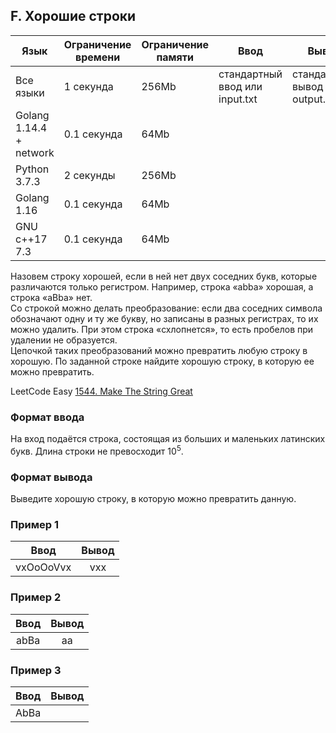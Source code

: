 ## F. Хорошие строки

| Язык                    | Ограничение времени | Ограничение памяти | Ввод                           | Вывод                            |
|-------------------------|---------------------|--------------------|--------------------------------|----------------------------------|
| Все языки               | 1 секунда           | 256Mb              | стандартный ввод или input.txt | стандартный вывод или output.txt |
| Golang 1.14.4 + network | 0.1 секунда         | 64Mb               |                                |                                  |
| Python 3.7.3            | 2 секунды           | 256Mb              |                                |                                  |
| Golang 1.16             | 0.1 секунда         | 64Mb               |                                |                                  |
| GNU c++17 7.3           | 0.1 секунда         | 64Mb               |                                |                                  |

Назовем строку хорошей, если в ней нет двух соседних букв, которые различаются только регистром. Например, строка «abba»
хорошая, а строка «aBba» нет.  
Со строкой можно делать преобразование: если два соседних символа обозначают одну и ту же букву, но записаны в разных
регистрах, то их можно удалить. При этом строка «схлопнется», то есть пробелов при удалении не образуется.  
Цепочкой таких преобразований можно превратить любую строку в хорошую.
По заданной строке найдите хорошую строку, в которую ее можно превратить.

LeetCode Easy [1544. Make The String Great](https://leetcode.com/problems/make-the-string-great/)

### Формат ввода

На вход подаётся строка, состоящая из больших и маленьких латинских букв. Длина строки не превосходит $10^5$.

### Формат вывода

Выведите хорошую строку, в которую можно превратить данную.

### Пример 1

|   Ввод    | Вывод |
|:---------:|:-----:|
| vxOoOoVvx |  vxx  |

### Пример 2

| Ввод  | Вывод  |
|:-----:|:------:|
| abBa  |   aa   |

### Пример 3

| Ввод  | Вывод  |
|:-----:|:------:|
| AbBa  |        |
